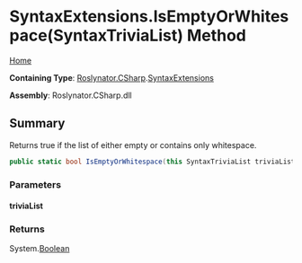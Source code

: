 # SyntaxExtensions\.IsEmptyOrWhitespace\(SyntaxTriviaList\) Method

[Home](../../../../README.md)

**Containing Type**: [Roslynator.CSharp](../../README.md)\.[SyntaxExtensions](../README.md)

**Assembly**: Roslynator\.CSharp\.dll

## Summary

Returns true if the list of either empty or contains only whitespace\.

```csharp
public static bool IsEmptyOrWhitespace(this SyntaxTriviaList triviaList)
```

### Parameters

#### triviaList





### Returns

System\.[Boolean](https://docs.microsoft.com/en-us/dotnet/api/system.boolean)

